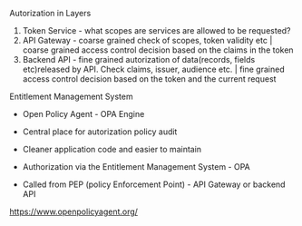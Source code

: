 Autorization in Layers

1. Token Service - what scopes are services are allowed to be requested?
2. API Gateway - coarse grained check of scopes, token validity etc | coarse grained access control decision based on the claims in the token
3. Backend API - fine grained autorization of data(records, fields etc)released by API. Check claims, issuer, audience etc. | fine grained access control decision based on the token and the current request

Entitlement Management System 
- Open Policy Agent - OPA Engine
- Central place for autorization policy audit
- Cleaner application code and easier to maintain

- Authorization via the Entitlement Management System - OPA
- Called from PEP (policy Enforcement Point) - API Gateway or backend API 

https://www.openpolicyagent.org/

